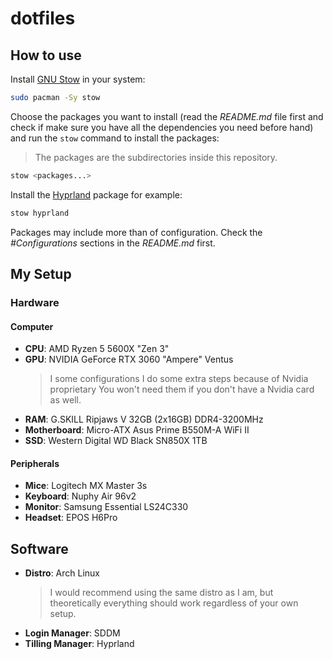 # dotfiles

## How to use

Install [GNU Stow](https://www.gnu.org/software/stow/) in your system:

```sh
sudo pacman -Sy stow
```

Choose the packages you want to install (read the _README.md_ file first and check
if make sure you have all the dependencies you need before hand) and run the `stow`
command to install the packages:

> The packages are the subdirectories inside this repository.

```sh
stow <packages...>
```

Install the [Hyprland](/hyprland/) package for example:

```sh
stow hyprland
```

Packages may include more than of configuration.
Check the _#Configurations_ sections in the _README.md_ first.

## My Setup

### Hardware

#### Computer

- **CPU**: AMD Ryzen 5 5600X "Zen 3"
- **GPU**: NVIDIA GeForce RTX 3060 "Ampere" Ventus
  > I some configurations I do some extra steps because of Nvidia proprietary
  > You won't need them if you don't have a Nvidia card as well.
- **RAM**: G.SKILL Ripjaws V 32GB (2x16GB) DDR4-3200MHz
- **Motherboard**:  Micro-ATX Asus Prime B550M-A WiFi II 
- **SSD**: Western Digital WD Black SN850X 1TB

#### Peripherals

- **Mice**: Logitech MX Master 3s
- **Keyboard**: Nuphy Air 96v2
- **Monitor**: Samsung Essential LS24C330
- **Headset**: EPOS H6Pro

## Software

- **Distro**: Arch Linux
  > I would recommend using the same distro as I am, but theoretically everything
  > should work regardless of your own setup.
- **Login Manager**: SDDM
- **Tilling Manager**: Hyprland
